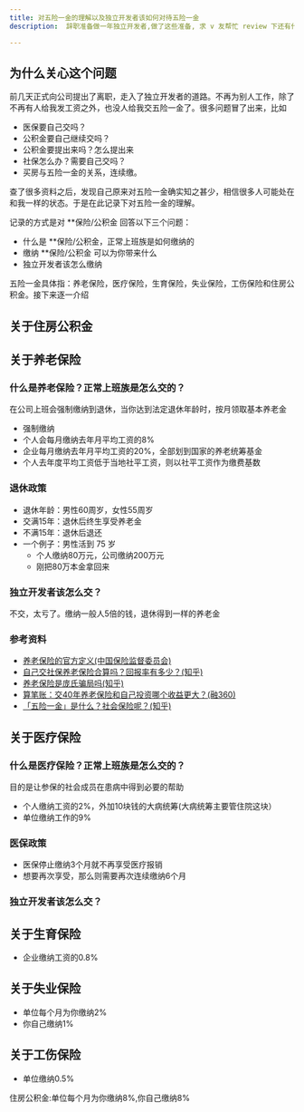 ```yaml
---
title: 对五险一金的理解以及独立开发者该如何对待五险一金
description:  辞职准备做一年独立开发者,做了这些准备, 求 v 友帮忙 review 下还有什么要注意的

---
```


## 为什么关心这个问题

前几天正式向公司提出了离职，走入了独立开发者的道路。不再为别人工作，除了不再有人给我发工资之外，也没人给我交五险一金了。很多问题冒了出来，比如

- 医保要自己交吗？
- 公积金要自己继续交吗？
- 公积金要提出来吗？怎么提出来
- 社保怎么办？需要自己交吗？
- 买房与五险一金的关系，连续缴。

查了很多资料之后，发现自己原来对五险一金确实知之甚少，相信很多人可能处在和我一样的状态。于是在此记录下对五险一金的理解。

记录的方式是对 **保险/公积金 回答以下三个问题：

- 什么是 **保险/公积金，正常上班族是如何缴纳的
- 缴纳 **保险/公积金 可以为你带来什么
- 独立开发者该怎么缴纳

五险一金具体指：养老保险，医疗保险，生育保险，失业保险，工伤保险和住房公积金。接下来逐一介绍

## 关于住房公积金



## 关于养老保险

### 什么是养老保险？正常上班族是怎么交的？

在公司上班会强制缴纳到退休，当你达到法定退休年龄时，按月领取基本养老金

- 强制缴纳
- 个人会每月缴纳去年月平均工资的8%
- 企业每月缴纳去年月平均工资的20%，全部划到国家的养老统筹基金
- 个人去年度平均工资低于当地社平工资，则以社平工资作为缴费基数

### 退休政策

- 退休年龄：男性60周岁，女性55周岁
- 交满15年：退休后终生享受养老金
- 不满15年：退休后退还
- 一个例子：男性活到 75 岁
  - 个人缴纳80万元，公司缴纳200万元
  - 刚把80万本金拿回来

### 独立开发者该怎么交？

不交，太亏了。缴纳一般人5倍的钱，退休得到一样的养老金

### 参考资料

- [养老保险的官方定义(中国保险监督委员会)](http://circ.gov.cn/web/site47/tab4387/info181504.htm)
- [自己交社保养老保险合算吗？回报率有多少？(知乎)](https://www.zhihu.com/question/20346161)
- [养老保险是庞氏骗局吗(知乎)](https://www.zhihu.com/question/23976251)
- [算笔账：交40年养老保险和自己投资哪个收益更大？(融360)](https://www.rong360.com/gl/2017/04/20/133856.html)
- [「五险一金」是什么？社会保险呢？(知乎)](https://www.zhihu.com/question/21661916)

## 关于医疗保险

### 什么是医疗保险？正常上班族是怎么交的？

目的是让参保的社会成员在患病中得到必要的帮助

- 个人缴纳工资的2%，外加10块钱的大病统筹(大病统筹主要管住院这块）
- 单位缴纳工作的9%

### 医保政策

- 医保停止缴纳3个月就不再享受医疗报销
- 想要再次享受，那么则需要再次连续缴纳6个月

### 独立开发者该怎么交？

## 关于生育保险

- 企业缴纳工资的0.8%

## 关于失业保险

- 单位每个月为你缴纳2%
- 你自己缴纳1%

## 关于工伤保险

- 单位缴纳0.5%

住房公积金:单位每个月为你缴纳8%,你自己缴纳8%
